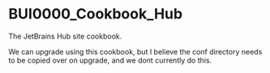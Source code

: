 BUI0000_Cookbook_Hub
===========================

The JetBrains Hub site cookbook.

We can upgrade using this cookbook, but I believe the conf directory needs to be copied over on upgrade, and we dont currently do this.